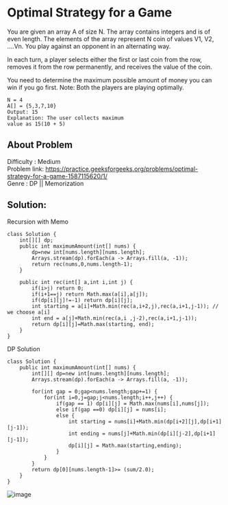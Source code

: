 # Optimal Strategy for a Game 

You are given an array A of size N. The array contains integers and is of even length. The elements of the array represent N coin of values V1, V2, ....Vn. You play against an opponent in an alternating way.

In each turn, a player selects either the first or last coin from the row, removes it from the row permanently, and receives the value of the coin.

You need to determine the maximum possible amount of money you can win if you go first.
Note: Both the players are playing optimally.

```
N = 4
A[] = {5,3,7,10}
Output: 15
Explanation: The user collects maximum
value as 15(10 + 5)
```

## About Problem 
  Difficulty : Medium<br/>
  Problem link: https://practice.geeksforgeeks.org/problems/optimal-strategy-for-a-game-1587115620/1/<br/>
  Genre : DP || Memorization  <br/>

## Solution: 

Recursion with Memo
```
class Solution {
    int[][] dp;
    public int maximumAmount(int[] nums) {
        dp=new int[nums.length][nums.length];
        Arrays.stream(dp).forEach(a -> Arrays.fill(a, -1));
        return rec(nums,0,nums.length-1);
    }
    
    public int rec(int[] a,int i,int j) {
        if(i>j) return 0;
        if(i+1==j) return Math.max(a[i],a[j]);
        if(dp[i][j]!=-1) return dp[i][j];
        int starting = a[i]+Math.min(rec(a,i+2,j),rec(a,i+1,j-1)); // we choose a[i] 
        int end = a[j]+Math.min(rec(a,i ,j-2),rec(a,i+1,j-1));
        return dp[i][j]=Math.max(starting, end);
    }
}
```


DP Solution
```
class Solution {
    public int maximumAmount(int[] nums) {
        int[][] dp=new int[nums.length][nums.length];
        Arrays.stream(dp).forEach(a -> Arrays.fill(a, -1));
        
        for(int gap = 0;gap<nums.length;gap+=1) {
            for(int i=0,j=gap;j<nums.length;i++,j++) {
                if(gap == 1) dp[i][j] = Math.max(nums[i],nums[j]);
                else if(gap ==0) dp[i][j] = nums[i];
                else {
                    int starting = nums[i]+Math.min(dp[i+2][j],dp[i+1][j-1]);
                    int ending = nums[j]+Math.min(dp[i][j-2],dp[i+1][j-1]);
                    dp[i][j] = Math.max(starting,ending);
                }
            }
        }
        return dp[0][nums.length-1]>= (sum/2.0);
    }
}
```
![image](https://user-images.githubusercontent.com/54256549/168476717-adeb3013-6943-40c4-9aa5-c0373dac978a.png)


